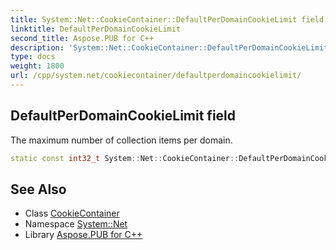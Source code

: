 ```yaml
---
title: System::Net::CookieContainer::DefaultPerDomainCookieLimit field
linktitle: DefaultPerDomainCookieLimit
second_title: Aspose.PUB for C++
description: 'System::Net::CookieContainer::DefaultPerDomainCookieLimit field. The maximum number of collection items per domain in C++.'
type: docs
weight: 1800
url: /cpp/system.net/cookiecontainer/defaultperdomaincookielimit/
---
```

## DefaultPerDomainCookieLimit field


The maximum number of collection items per domain.

```cpp
static const int32_t System::Net::CookieContainer::DefaultPerDomainCookieLimit
```

## See Also

* Class [CookieContainer](../)
* Namespace [System::Net](../../)
* Library [Aspose.PUB for C++](../../../)
